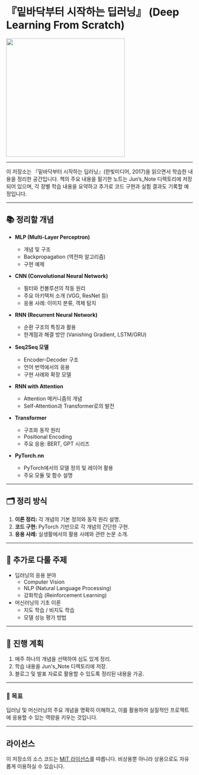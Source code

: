 # 『밑바닥부터 시작하는 딥러닝』 (Deep Learning From Scratch)

<img src="https://github.com/WegraLee/deep-learning-from-scratch/blob/master/cover_image.jpg" width="320">

---

이 저장소는 『밑바닥부터 시작하는 딥러닝』(한빛미디어, 2017)을 읽으면서 학습한 내용을 정리한 공간입니다. 책의 주요 내용을 필기한 노트는 Jun’s_Note 디렉토리에 저장되어 있으며, 각 장별 학습 내용을 요약하고 추가로 코드 구현과 실험 결과도 기록할 예정입니다.

---

## 📚 정리할 개념
- **MLP (Multi-Layer Perceptron)**
  - 개념 및 구조
  - Backpropagation (역전파 알고리즘)
  - 구현 예제

- **CNN (Convolutional Neural Network)**
  - 필터와 컨볼루션의 작동 원리
  - 주요 아키텍처 소개 (VGG, ResNet 등)
  - 응용 사례: 이미지 분류, 객체 탐지

- **RNN (Recurrent Neural Network)**
  - 순환 구조의 특징과 활용
  - 한계점과 해결 방안 (Vanishing Gradient, LSTM/GRU)

- **Seq2Seq 모델**
  - Encoder-Decoder 구조
  - 언어 번역에서의 응용
  - 구현 사례와 확장 모델

- **RNN with Attention**
  - Attention 메커니즘의 개념
  - Self-Attention과 Transformer로의 발전

- **Transformer**
  - 구조와 동작 원리
  - Positional Encoding
  - 주요 응용: BERT, GPT 시리즈

- **PyTorch.nn**
  - PyTorch에서의 모델 정의 및 레이어 활용
  - 주요 모듈 및 함수 설명

---

## 🗂 정리 방식
1. **이론 정리:** 각 개념의 기본 정의와 동작 원리 설명.
2. **코드 구현:** PyTorch 기반으로 각 개념의 간단한 구현.
3. **응용 사례:** 실생활에서의 활용 사례와 관련 논문 소개.

---

## 🌟 추가로 다룰 주제
- 딥러닝의 응용 분야
  - Computer Vision
  - NLP (Natural Language Processing)
  - 강화학습 (Reinforcement Learning)
- 머신러닝의 기초 이론
  - 지도 학습 / 비지도 학습
  - 모델 성능 평가 방법

---

## 📝 진행 계획
1. 매주 하나의 개념을 선택하여 심도 있게 정리.
2. 학습 내용을 Jun's_Note 디렉토리에 저장.
3. 블로그 및 발표 자료로 활용할 수 있도록 정리된 내용을 가공.

---

### 🚀 목표
딥러닝 및 머신러닝의 주요 개념을 명확히 이해하고, 이를 활용하여 실질적인 프로젝트에 응용할 수 있는 역량을 키우는 것입니다.

---

## 라이선스

이 저장소의 소스 코드는 [MIT 라이선스](http://www.opensource.org/licenses/MIT)를 따릅니다.
비상용뿐 아니라 상용으로도 자유롭게 이용하실 수 있습니다.
